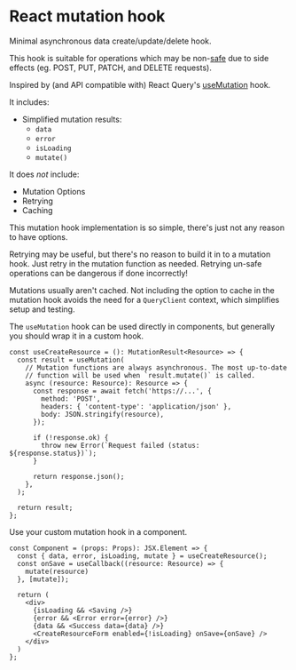 # React mutation hook

Minimal asynchronous data create/update/delete hook.

This hook is suitable for operations which may be non-[safe](https://developer.mozilla.org/en-US/docs/Glossary/Safe/HTTP) due to side effects (eg. POST, PUT, PATCH, and DELETE requests).

Inspired by (and API compatible with) React Query's [useMutation](https://tanstack.com/query/v4/docs/reference/useMutation) hook.

It includes:

- Simplified mutation results:
  - `data`
  - `error`
  - `isLoading`
  - `mutate()`

It does _not_ include:

- Mutation Options
- Retrying
- Caching

This mutation hook implementation is so simple, there's just not any reason to have options.

Retrying may be useful, but there's no reason to build it in to a mutation hook. Just retry in the mutation function as needed. Retrying un-safe operations can be dangerous if done incorrectly!

Mutations usually aren't cached. Not including the option to cache in the mutation hook avoids the need for a `QueryClient` context, which simplifies setup and testing.

The `useMutation` hook can be used directly in components, but generally you should wrap it in a custom hook.

```tsx
const useCreateResource = (): MutationResult<Resource> => {
  const result = useMutation(
    // Mutation functions are always asynchronous. The most up-to-date
    // function will be used when `result.mutate()` is called.
    async (resource: Resource): Resource => {
      const response = await fetch('https://...', {
        method: 'POST',
        headers: { 'content-type': 'application/json' },
        body: JSON.stringify(resource),
      });

      if (!response.ok) {
        throw new Error(`Request failed (status: ${response.status})`);
      }

      return response.json();
    },
  );

  return result;
};
```

Use your custom mutation hook in a component.

```tsx
const Component = (props: Props): JSX.Element => {
  const { data, error, isLoading, mutate } = useCreateResource();
  const onSave = useCallback((resource: Resource) => {
    mutate(resource)
  }, [mutate]);

  return (
    <div>
      {isLoading && <Saving />}
      {error && <Error error={error} />}
      {data && <Success data={data} />}
      <CreateResourceForm enabled={!isLoading} onSave={onSave} />
    </div>
  )
};
```
